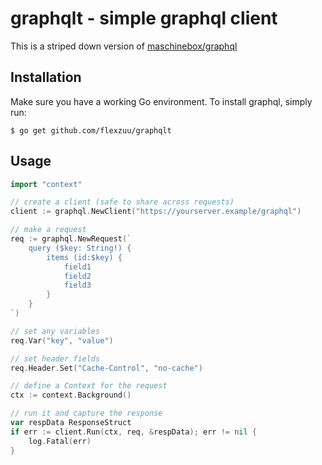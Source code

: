 # graphqlt - simple graphql client

This is a striped down version of [maschinebox/graphql](https://github.com/machinebox/graphql)

## Installation
Make sure you have a working Go environment. To install graphql, simply run:

```
$ go get github.com/flexzuu/graphqlt
```

## Usage

```go
import "context"

// create a client (safe to share across requests)
client := graphql.NewClient("https://yourserver.example/graphql")

// make a request
req := graphql.NewRequest(`
    query ($key: String!) {
        items (id:$key) {
            field1
            field2
            field3
        }
    }
`)

// set any variables
req.Var("key", "value")

// set header fields
req.Header.Set("Cache-Control", "no-cache")

// define a Context for the request
ctx := context.Background()

// run it and capture the response
var respData ResponseStruct
if err := client.Run(ctx, req, &respData); err != nil {
    log.Fatal(err)
}
```